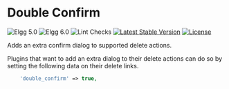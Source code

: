 # Double Confirm

![Elgg 5.0](https://img.shields.io/badge/Elgg-5.0-green.svg)
![Elgg 6.0](https://img.shields.io/badge/Elgg-6.0-green.svg)
![Lint Checks](https://github.com/ColdTrick/double_confirm/actions/workflows/lint.yml/badge.svg?event=push)
[![Latest Stable Version](https://poser.pugx.org/coldtrick/double_confirm/v/stable.svg)](https://packagist.org/packages/coldtrick/double_confirm)
[![License](https://poser.pugx.org/coldtrick/double_confirm/license.svg)](https://packagist.org/packages/coldtrick/double_confirm)

Adds an extra confirm dialog to supported delete actions.

Plugins that want to add an extra dialog to their delete actions can do so by setting the following data on their delete links.

```php
    'double_confirm' => true,
```
